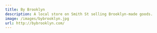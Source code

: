 ```yaml
---
title: By Brooklyn
description: A local store on Smith St selling Brooklyn-made goods.
image: /images/bybrooklyn.jpg
url: http://bybrooklyn.com/
---
```

